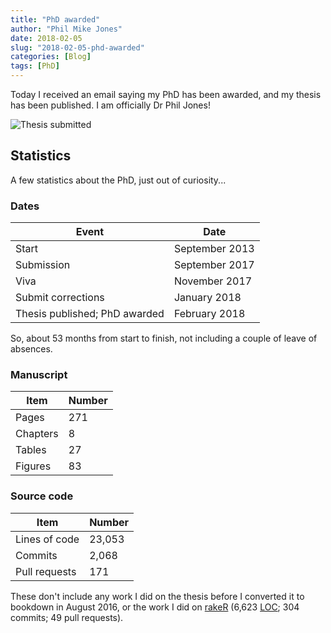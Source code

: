 ```yaml
---
title: "PhD awarded"
author: "Phil Mike Jones"
date: 2018-02-05
slug: "2018-02-05-phd-awarded"
categories: [Blog]
tags: [PhD]
---
```


Today I received an email saying my PhD has been awarded, and my thesis has been published.
I am officially Dr Phil Jones!

<!--more-->

![Thesis submitted](../../img/thesis-submitted.jpg)


## Statistics

A few statistics about the PhD, just out of curiosity...

### Dates

| Event                         | Date           |
|-------------------------------|----------------|
| Start                         | September 2013 |
| Submission                    | September 2017 |
| Viva                          | November 2017  |
| Submit corrections            | January 2018   |
| Thesis published; PhD awarded | February 2018  |

So, about 53 months from start to finish, not including a couple of leave of absences.


### Manuscript

| Item     | Number |
|----------|--------|
| Pages    | 271    |
| Chapters | 8      |
| Tables   | 27     |
| Figures  | 83     |


### Source code

| Item          | Number |
|---------------|--------|
| Lines of code | 23,053 |
| Commits       | 2,068  |
| Pull requests | 171    |

These don't include any work I did on the thesis before I converted it to bookdown in August 2016, or the work I did on [rakeR](https://philmikejones.github.io/rakeR/) (6,623 [LOC](https://en.wikipedia.org/wiki/Source_lines_of_code); 304 commits; 49 pull requests).
